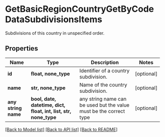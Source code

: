 # GetBasicRegionCountryGetByCodeDataSubdivisionsItems

Subdivisions of this country in unspecified order.

## Properties
Name | Type | Description | Notes
------------ | ------------- | ------------- | -------------
**id** | **float, none_type** | Identifier of a country subdivision. | [optional] 
**name** | **str, none_type** | Name of the country subdivision. | [optional] 
**any string name** | **bool, date, datetime, dict, float, int, list, str, none_type** | any string name can be used but the value must be the correct type | [optional]

[[Back to Model list]](../README.md#documentation-for-models) [[Back to API list]](../README.md#documentation-for-api-endpoints) [[Back to README]](../README.md)


